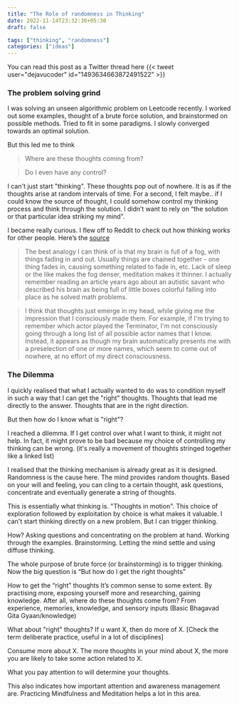 ```yaml
---
title: "The Role of randomness in Thinking"
date: 2022-11-14T23:32:36+05:30
draft: false

tags: ["thinking", "randomness"]
categories: ["ideas"]
---
```


You can read this post as a Twitter thread here {{< tweet user="dejavucoder" id="1493634663872491522" >}}

### The problem solving grind

I was solving an unseen algorithmic problem on Leetcode recently. I worked out some examples, thought of a brute force solution, and brainstormed on possible methods. Tried to fit in some paradigms. I slowly converged towards an optimal solution.

But this led me to think

> Where are these thoughts coming from?

> Do I even have any control?

I can't just start "thinking". These thoughts pop out of nowhere. It is as if the thoughts arise at random intervals of time. For a second, I felt maybe.. if I could know the source of thought, I could somehow control my thinking process and think through the solution. I didn’t want to rely on “the solution or that particular idea striking my mind”.

I became really curious. I flew off to Reddit to check out how thinking works for other people. Here’s the [source](https://www.reddit.com/r/TrueAskReddit/comments/2w7dw8/can_you_describe_you_how_think/)

> The best analogy I can think of is that my brain is full of a fog, with things fading in and out. Usually things are chained together - one thing fades in, causing something related to fade in, etc. Lack of sleep or the like makes the fog denser, meditation makes it thinner.
I actually remember reading an article years ago about an autistic savant who described his brain as being full of little boxes colorful falling into place as he solved math problems.


> I think that thoughts just emerge in my head, while giving me the impression that I consciously made them. For example, if I'm trying to remember which actor played the Terminator, I'm not consciously going through a long list of all possible actor names that I know. Instead, it appears as though my brain automatically presents me with a preselection of one or more names, which seem to come out of nowhere, at no effort of my direct consciousness.

### The Dilemma
I quickly realised that what I actually wanted to do was to condition myself in such a way that I can get the "right" thoughts. Thoughts that
lead me directly to the answer. Thoughts that are in the right direction.

But then how do I know what is "right"?

I reached a dilemma. If I get control over what I want to think, it might not help. In fact, it might prove to be bad because my choice of controlling my thinking can be wrong. (it's really a movement of thoughts stringed together like a linked list)

I realised that the thinking mechanism is already great as it is designed. Randomness is the cause here. The mind provides random thoughts. Based on your will and feeling, you can cling to a certain thought, ask questions, concentrate and eventually generate a string of thoughts.

This is essentially what thinking is. "Thoughts in motion". This choice of exploration followed by exploitation by choice is what makes it valuable. I can't start thinking directly on a new problem. But I can trigger thinking.

How? Asking questions and concentrating on the problem at hand. Working through the examples. Brainstorming. Letting the mind settle and using diffuse thinking.

The whole purpose of brute force (or brainstorming) is to trigger thinking. Now the big question is “But how do I get the right thoughts”

How to get the “right” thoughts
It’s common sense to some extent. By practising more, exposing yourself more and researching, gaining knowledge. After all, where do these thoughts come from? From experience, memories, knowledge, and sensory inputs (Basic Bhagavad Gita Gyaan/knowledge)

What about "right" thoughts? If u want X, then do more of X. [Check the term deliberate practice, useful in a lot of disciplines]

Consume more about X. The more thoughts in your mind about X, the more you are likely to take some action related to X.

What you pay attention to will determine your thoughts.

This also indicates how important attention and awareness management are. Practicing Mindfulness and Meditation helps a lot in this area.